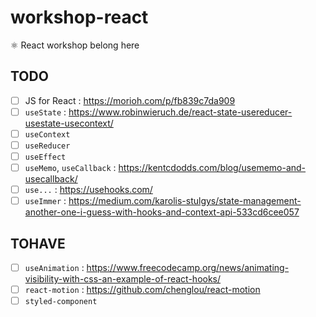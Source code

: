 # workshop-react

⚛️ React workshop belong here

## TODO

- [ ] JS for React : https://morioh.com/p/fb839c7da909
- [ ] `useState` : https://www.robinwieruch.de/react-state-usereducer-usestate-usecontext/
- [ ] `useContext`
- [ ] `useReducer`
- [ ] `useEffect`
- [ ] `useMemo`, `useCallback` : https://kentcdodds.com/blog/usememo-and-usecallback/
- [ ] `use...` : https://usehooks.com/
- [ ] `useImmer` : https://medium.com/karolis-stulgys/state-management-another-one-i-guess-with-hooks-and-context-api-533cd6cee057

## TOHAVE

- [ ] `useAnimation` : https://www.freecodecamp.org/news/animating-visibility-with-css-an-example-of-react-hooks/
- [ ] `react-motion` : https://github.com/chenglou/react-motion
- [ ] `styled-component`
